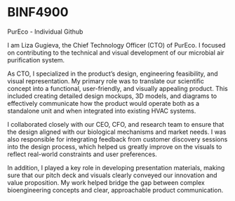 # BINF4900
PurEco - Individual Github

I am Liza Gugieva, the Chief Technology Officer (CTO) of PurEco. I focused on contributing to the technical and visual development of our microbial air purification system.

As CTO, I specialized in the product’s design, engineering feasibility, and visual representation. My primary role was to translate our scientific concept into a functional, user-friendly, and visually appealing product. This included creating detailed design mockups, 3D models, and diagrams to effectively communicate how the product would operate both as a standalone unit and when integrated into existing HVAC systems.

I collaborated closely with our CEO, CFO, and research team to ensure that the design aligned with our biological mechanisms and market needs. I was also responsible for integrating feedback from customer discovery sessions into the design process, which helped us greatly improve on the visuals to reflect real-world constraints and user preferences.

In addition, I played a key role in developing presentation materials, making sure that our pitch deck and visuals clearly conveyed our innovation and value proposition. My work helped bridge the gap between complex bioengineering concepts and clear, approachable product communication.
